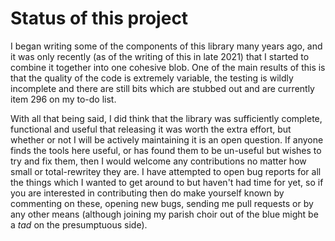 # Status of this project

I began writing some of the components of this library many years ago, and it was only recently (as of the writing of this in late 2021) that I started to combine it together into one cohesive blob. One of the main results of this is that the quality of the code is extremely variable, the testing is wildly incomplete and there are still bits which are stubbed out and are currently item 296 on my to-do list.

With all that being said, I did think that the library was sufficiently complete, functional and useful that releasing it was worth the extra effort, but whether or not I will be actively maintaining it is an open question. If anyone finds the tools here useful, or has found them to be un-useful but wishes to try and fix them, then I would welcome any contributions no matter how small or total-rewritey they are. I have attempted to open bug reports for all the things which I wanted to get around to but haven't had time for yet, so if you are interested in contributing then do make yourself known by commenting on these, opening new bugs, sending me pull requests or by any other means (although joining my parish choir out of the blue might be a *tad* on the presumptuous side).



